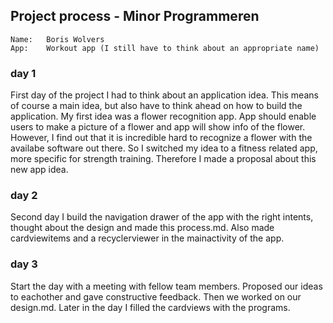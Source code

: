 ## Project process - Minor Programmeren
  
    Name:   Boris Wolvers
    App:    Workout app (I still have to think about an appropriate name)
  
### day 1
First day of the project I had to think about an application idea. This means of course a main idea, but also have to think ahead on how to build the application. My first idea was a flower recognition app. App should enable users to make a picture of a flower and app will show info of the flower. However, I find out that it is incredible hard to recognize a flower with the availabe software out there. So I switched my idea to a fitness related app, more specific for strength training. Therefore I made a proposal about this new app idea.

### day 2
Second day I build the navigation drawer of the app with the right intents, thought about the design and made this process.md. Also made cardviewitems and a recyclerviewer in the mainactivity of the app.

### day 3 
Start the day with a meeting with fellow team members. Proposed our ideas to eachother and gave constructive feedback. Then we worked on our design.md. 
Later in the day I filled the cardviews with the programs.

